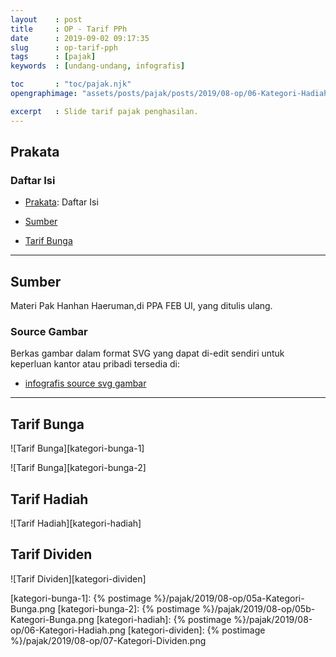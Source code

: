 ```yaml
---
layout    : post
title     : OP - Tarif PPh
date      : 2019-09-02 09:17:35
slug      : op-tarif-pph
tags      : [pajak]
keywords  : [undang-undang, infografis]

toc       : "toc/pajak.njk"
opengraphimage: "assets/posts/pajak/posts/2019/08-op/06-Kategori-Hadiah.png"

excerpt   : Slide tarif pajak penghasilan.
---
```


<a name="prakata"></a>

## Prakata

### Daftar Isi

* [Prakata](#prakata): Daftar Isi

* [Sumber](#sumber)

* [Tarif Bunga](#tarif-bunga)

-- -- --

<a name="sumber"></a>

## Sumber

Materi Pak Hanhan Haeruman,di PPA FEB UI, yang ditulis ulang.

### Source Gambar

Berkas gambar dalam format SVG yang dapat di-edit sendiri
untuk keperluan kantor atau pribadi tersedia di:

* [infografis source svg gambar][github-orang-pribadi]

-- -- --

<a name="tarif-bunga"></a>

## Tarif Bunga

![Tarif Bunga][kategori-bunga-1]

![Tarif Bunga][kategori-bunga-2]

## Tarif Hadiah

![Tarif Hadiah][kategori-hadiah]

## Tarif Dividen

![Tarif Dividen][kategori-dividen]

[//]: <> ( -- -- -- links below -- -- -- )

[kategori-bunga-1]:     {% postimage %}/pajak/2019/08-op/05a-Kategori-Bunga.png
[kategori-bunga-2]:     {% postimage %}/pajak/2019/08-op/05b-Kategori-Bunga.png
[kategori-hadiah]:      {% postimage %}/pajak/2019/08-op/06-Kategori-Hadiah.png
[kategori-dividen]:     {% postimage %}/pajak/2019/08-op/07-Kategori-Dividen.png

[github-orang-pribadi]:  https://github.com/epsi-rns/belajar-pajak/tree/master/02-OP/svg
